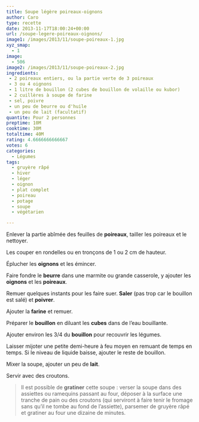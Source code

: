 ```yaml
---
title: Soupe légère poireaux-oignons
author: Caro
type: recette
date: 2013-11-17T18:00:24+00:00
url: /soupe-legere-poireaux-oignons/
image1: /images/2013/11/soupe-poireaux-1.jpg
xyz_smap:
  - 1
image:
  - 506
image2: /images/2013/11/soupe-poireaux-2.jpg
ingredients:
 - 2 poireaux entiers, ou la partie verte de 3 poireaux
 - 3 ou 4 oignons
 - 1 litre de bouillon (2 cubes de bouillon de volaille ou kubor)
 - 2 cuillères à soupe de farine
 - sel, poivre
 - un peu de beurre ou d'huile
 - un peu de lait (facultatif)
quantite: Pour 2 personnes
preptime: 10M
cooktime: 30M
totaltime: 40M
rating: 4.6666666666667
votes: 6
categories:
  - Légumes
tags:
  - gruyère râpé
  - hiver
  - léger
  - oignon
  - plat complet
  - poireau
  - potage
  - soupe
  - végétarien

---
```

Enlever la partie abîmée des feuilles de **poireaux**, tailler les poireaux et le nettoyer.

Les couper en rondelles ou en tronçons de 1 ou 2 cm de hauteur.

Éplucher les **oignons** et les émincer.

Faire fondre le **beurre** dans une marmite ou grande casserole, y ajouter les **oignons** et les **poireaux**.

Remuer quelques instants pour les faire suer. **Saler** (pas trop car le bouillon est salé) et **poivrer**.

Ajouter la **farine** et remuer.

Préparer le **bouillon** en diluant les **cubes** dans de l&rsquo;eau bouillante.

Ajouter environ les 3/4 du **bouillon** pour recouvrir les légumes.

Laisser mijoter une petite demi-heure à feu moyen en remuant de temps en temps. Si le niveau de liquide baisse, ajouter le reste de bouillon.

Mixer la soupe, ajouter un peu de **lait**.

Servir avec des croutons.

> Il est possible de **gratiner** cette soupe : verser la soupe dans des assiettes ou ramequins passant au four, déposer à la surface une tranche de pain ou des croutons (qui serviront à faire tenir le fromage sans qu&rsquo;il ne tombe au fond de l&rsquo;assiette), parsemer de gruyère râpé et gratiner au four une dizaine de minutes.

&nbsp;

&nbsp;
